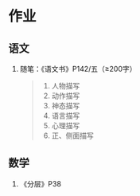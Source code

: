 # 作业
## 语文
1. 随笔：《语文书》P142/五（≥200字）
   > 1. 人物描写
   > 2. 动作描写
   > 3. 神态描写
   > 4. 语言描写
   > 5. 心理描写
   > 6. 正、侧面描写

## 数学
1. 《分层》P38
